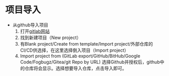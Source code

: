# 项目导入
* 从github导入项目
    1. 打开[gitlab网站](//gitlab.com)
    2. 找到新建项目（New project）
    3. 有Blank project/Create from template/Import project/外部仓库的CI/CD供选择，在这里选择倒入项目（Import project）
    4. Import project from (GitLab export/GitHub/BitHub/Google Code/Fogbugz/Gitea/git Repo by URL)
        选择Github并授权后，github中的仓库将会显示。选择想要导入仓库，点击导入即可。
